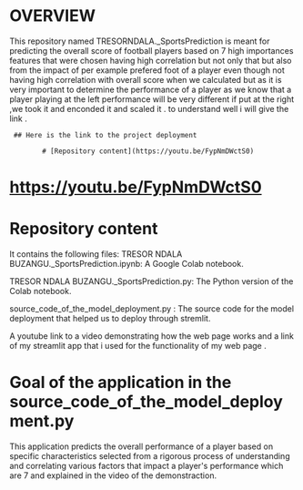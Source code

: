 # OVERVIEW

This repository named TRESORNDALA._SportsPrediction is meant for predicting the overall score of football players based on 7 high importances features that were chosen having high correlation but not only that but also from the impact of per example prefered foot of a player even though not having high correlation with overall score when we calculated but as it is very important to determine the performance of a player as we know that a player playing at the left performance will be very different if put at the right ,we took it and enconded it and scaled it . to understand well i will give the link .

     ## Here is the link to the project deployment
     
            # [Repository content](https://youtu.be/FypNmDWctS0)


 # https://youtu.be/FypNmDWctS0


# Repository content

It contains the following files:
TRESOR NDALA BUZANGU._SportsPrediction.ipynb: A Google Colab notebook.

TRESOR NDALA BUZANGU._SportsPrediction.py: The Python version of the Colab notebook.

source_code_of_the_model_deployment.py : The source code for the model deployment that helped us to deploy through stremlit.

A youtube link to a video demonstrating how the web page works and a link of my streamlit app that i used for the functionality of my web page .

# Goal of the application in the source_code_of_the_model_deployment.py

This application predicts the overall performance of a player based on specific characteristics selected from a rigorous process of understanding and correlating various factors that impact a player's performance which are 7 and explained in the video of the demonstraction.
